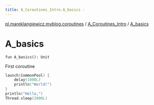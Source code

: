 ```yaml
---
title: A_Coroutines_Intro.A_basics - 
---
```


[pl.mareklangiewicz.myblog.coroutines](../index.md) / [A_Coroutines_Intro](index.md) / [A_basics](.)

# A_basics

`fun A_basics(): Unit`

First coroutine

``` kotlin
launch(CommonPool) {
    delay(1000L)
    println("World!")
}
println("Hello,")
Thread.sleep(2000L)
```

